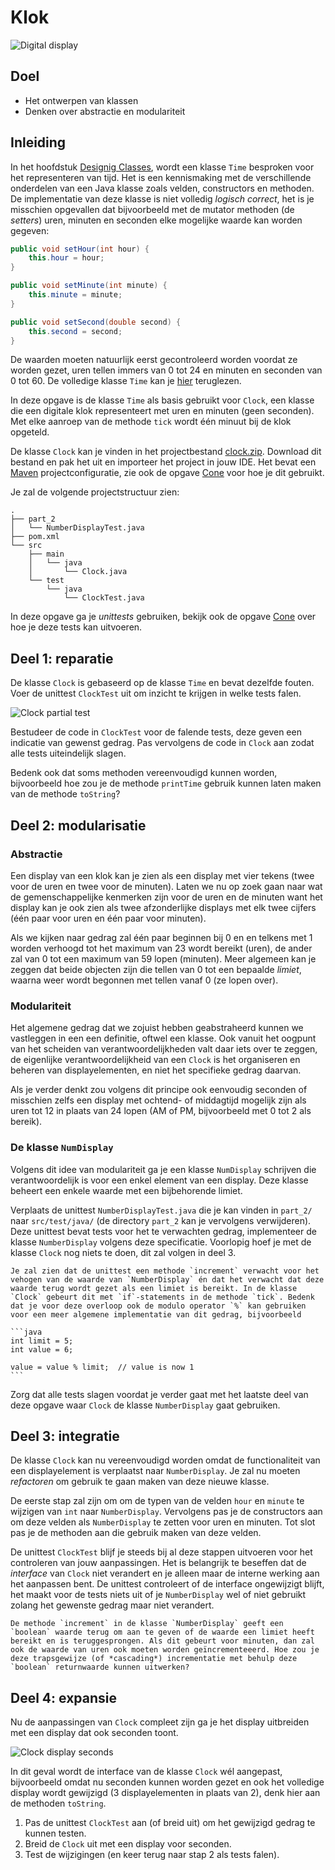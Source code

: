 # Klok

![Digital display](images/clock_display.png)

## Doel

-   Het ontwerpen van klassen
-   Denken over abstractie en modulariteit

## Inleiding

In het hoofdstuk [Designig Classes](https://books.trinket.io/thinkjava2/chapter11.html), wordt een klasse `Time` besproken voor het representeren van tijd. Het is een kennismaking met de verschillende onderdelen van een Java klasse zoals velden, constructors en methoden. De implementatie van deze klasse is niet volledig *logisch correct*, het is je misschien opgevallen dat bijvoorbeeld met de mutator methoden (de *setters*) uren, minuten en seconden elke mogelijke waarde kan worden gegeven:

```java
public void setHour(int hour) {
    this.hour = hour;
}

public void setMinute(int minute) {
    this.minute = minute;
}

public void setSecond(double second) {
    this.second = second;
}
```

De waarden moeten natuurlijk eerst gecontroleerd worden voordat ze worden gezet, uren tellen immers van 0 tot 24 en minuten en seconden van 0 tot 60. De volledige klasse `Time` kan je [hier](https://github.com/ChrisMayfield/ThinkJavaCode2/blob/master/ch11/Time.java) teruglezen.

In deze opgave is de klasse `Time` als basis gebruikt voor `Clock`, een klasse die een digitale klok representeert met uren en minuten (geen seconden). Met elke aanroep van de methode `tick` wordt één minuut bij de klok opgeteld.

De klasse `Clock` kan je vinden in het projectbestand <a href="../../projects/clock.zip">clock.zip</a>. Download dit bestand en pak het uit en importeer het project in jouw IDE. Het bevat een [Maven](https://maven.apache.org/) projectconfiguratie, zie ook de opgave [Cone](/exercises/cone/index) voor hoe je dit gebruikt.

Je zal de volgende projectstructuur zien:

```text
.
├── part_2
│   └── NumberDisplayTest.java
├── pom.xml
└── src
    ├── main
    │   └── java
    │       └── Clock.java
    └── test
        └── java
            └── ClockTest.java
```

 In deze opgave ga je *unittests* gebruiken, bekijk ook de opgave [Cone](/exercises/cone/index) over hoe je deze tests kan uitvoeren.

## Deel 1: reparatie

De klasse `Clock` is gebaseerd op de klasse `Time` en bevat dezelfde fouten. Voer de unittest `ClockTest` uit om inzicht te krijgen in welke tests falen.

![Clock partial test](images/intellij_clock_test_partial.png)

Bestudeer de code in `ClockTest` voor de falende tests, deze geven een indicatie van gewenst gedrag. Pas vervolgens de code in `Clock` aan zodat alle tests uiteindelijk slagen.

Bedenk ook dat soms methoden vereenvoudigd kunnen worden, bijvoorbeeld hoe zou je de methode `printTime` gebruik kunnen laten maken van de methode `toString`?

## Deel 2: modularisatie

### Abstractie

Een display van een klok kan je zien als een display met vier tekens (twee voor de uren en twee voor de minuten). Laten we nu op zoek gaan naar wat de gemenschappelijke kenmerken zijn voor de uren en de minuten want het display kan je ook zien als twee afzonderlijke displays met elk twee cijfers (één paar voor uren en één paar voor minuten).

Als we kijken naar gedrag zal één paar beginnen bij 0 en en telkens met 1 worden verhoogd tot het maximum van 23 wordt bereikt (uren), de ander zal van 0 tot een maximum van 59 lopen (minuten). Meer algemeen kan je zeggen dat beide objecten zijn die tellen van 0 tot een bepaalde *limiet*, waarna weer wordt begonnen met tellen vanaf 0 (ze lopen over).

### Modulariteit

Het algemene gedrag dat we zojuist hebben geabstraheerd kunnen we vastleggen in een een definitie, oftwel een klasse. Ook vanuit het oogpunt van het scheiden van verantwoordelijkheden valt daar iets over te zeggen, de eigenlijke verantwoordelijkheid van een `Clock` is het organiseren en beheren van displayelementen, en niet het specifieke gedrag daarvan.

Als je verder denkt zou volgens dit principe ook eenvoudig seconden of misschien zelfs een display met ochtend- of middagtijd mogelijk zijn als uren tot 12 in plaats van 24 lopen (AM of PM, bijvoorbeeld met 0 tot 2 als bereik).

### De klasse `NumDisplay`

Volgens dit idee van modulariteit ga je een klasse `NumDisplay` schrijven die verantwoordelijk is voor een enkel element van een display. Deze klasse beheert een enkele waarde met een bijbehorende limiet.

Verplaats de unittest `NumberDisplayTest.java` die je kan vinden in `part_2/` naar `src/test/java/` (de directory `part_2` kan je vervolgens verwijderen). Deze unittest bevat tests voor het te verwachten gedrag, implementeer de klasse `NumberDisplay` volgens deze specificatie. Voorlopig hoef je met de klasse `Clock` nog niets te doen, dit zal volgen in deel 3.

````{tip}
Je zal zien dat de unittest een methode `increment` verwacht voor het vehogen van de waarde van `NumberDisplay` én dat het verwacht dat deze waarde terug wordt gezet als een limiet is bereikt. In de klasse `Clock` gebeurt dit met `if`-statements in de methode `tick`. Bedenk dat je voor deze overloop ook de modulo operator `%` kan gebruiken voor een meer algemene implementatie van dit gedrag, bijvoorbeeld

```java
int limit = 5;
int value = 6;

value = value % limit;  // value is now 1
```
````

Zorg dat alle tests slagen voordat je verder gaat met het laatste deel van deze opgave waar `Clock` de klasse `NumberDisplay` gaat gebruiken.

## Deel 3: integratie

De klasse `Clock` kan nu vereenvoudigd worden omdat de functionaliteit van een displayelement is verplaatst naar `NumberDisplay`. Je zal nu moeten *refactoren* om gebruik te gaan maken van deze nieuwe klasse.

De eerste stap zal zijn om om de typen van de velden `hour` en `minute` te wijzigen van `int` naar `NumberDisplay`. Vervolgens pas je de constructors aan om deze velden als `NumberDisplay` te zetten voor uren en minuten. Tot slot pas je de methoden aan die gebruik maken van deze velden.

De unittest `ClockTest` blijf je steeds bij al deze stappen uitvoeren voor het controleren van jouw aanpassingen. Het is belangrijk te beseffen dat de *interface* van `Clock` niet verandert en je alleen maar de interne werking aan het aanpassen bent. De unittest controleert of de interface ongewijzigt blijft, het maakt voor de tests niets uit of je `NumberDisplay` wel of niet gebruikt zolang het gewenste gedrag maar niet verandert.

````{admonition} Trapsgewijs verhogen
De methode `increment` in de klasse `NumberDisplay` geeft een `boolean` waarde terug om aan te geven of de waarde een limiet heeft bereikt en is teruggesprongen. Als dit gebeurt voor minuten, dan zal ook de waarde van uren ook moeten worden geïncrementeeerd. Hoe zou je deze trapsgewijze (of *cascading*) incrementatie met behulp deze `boolean` returnwaarde kunnen uitwerken?
````

## Deel 4: expansie

Nu de aanpassingen van `Clock` compleet zijn ga je het display uitbreiden met een display dat ook seconden toont.

![Clock display seconds](images/clock_display_seconds.png)

In dit geval wordt de interface van de klasse `Clock` wél aangepast, bijvoorbeeld omdat nu seconden kunnen worden gezet en ook het volledige display wordt gewijzigd (3 displayelementen in plaats van 2), denk hier aan de methoden `toString`.

1.  Pas de unittest `ClockTest` aan (of breid uit) om het gewijzigd gedrag te kunnen testen.
2.  Breid de `Clock` uit met een display voor seconden.
3.  Test de wijzigingen (en keer terug naar stap 2 als tests falen).